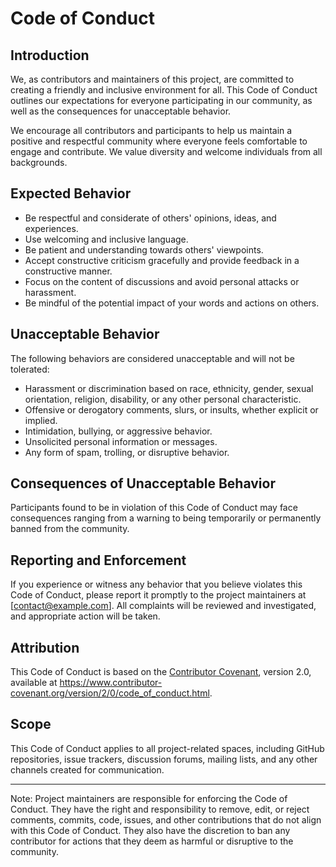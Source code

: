# Code of Conduct

## Introduction

We, as contributors and maintainers of this project, are committed to creating a friendly and inclusive environment for all. This Code of Conduct outlines our expectations for everyone participating in our community, as well as the consequences for unacceptable behavior.

We encourage all contributors and participants to help us maintain a positive and respectful community where everyone feels comfortable to engage and contribute. We value diversity and welcome individuals from all backgrounds.

## Expected Behavior

- Be respectful and considerate of others' opinions, ideas, and experiences.
- Use welcoming and inclusive language.
- Be patient and understanding towards others' viewpoints.
- Accept constructive criticism gracefully and provide feedback in a constructive manner.
- Focus on the content of discussions and avoid personal attacks or harassment.
- Be mindful of the potential impact of your words and actions on others.

## Unacceptable Behavior

The following behaviors are considered unacceptable and will not be tolerated:

- Harassment or discrimination based on race, ethnicity, gender, sexual orientation, religion, disability, or any other personal characteristic.
- Offensive or derogatory comments, slurs, or insults, whether explicit or implied.
- Intimidation, bullying, or aggressive behavior.
- Unsolicited personal information or messages.
- Any form of spam, trolling, or disruptive behavior.

## Consequences of Unacceptable Behavior

Participants found to be in violation of this Code of Conduct may face consequences ranging from a warning to being temporarily or permanently banned from the community.

## Reporting and Enforcement

If you experience or witness any behavior that you believe violates this Code of Conduct, please report it promptly to the project maintainers at [contact@example.com]. All complaints will be reviewed and investigated, and appropriate action will be taken.

## Attribution

This Code of Conduct is based on the [Contributor Covenant](https://www.contributor-covenant.org/), version 2.0, available at https://www.contributor-covenant.org/version/2/0/code_of_conduct.html.

## Scope

This Code of Conduct applies to all project-related spaces, including GitHub repositories, issue trackers, discussion forums, mailing lists, and any other channels created for communication.

---

Note: Project maintainers are responsible for enforcing the Code of Conduct. They have the right and responsibility to remove, edit, or reject comments, commits, code, issues, and other contributions that do not align with this Code of Conduct. They also have the discretion to ban any contributor for actions that they deem as harmful or disruptive to the community.

